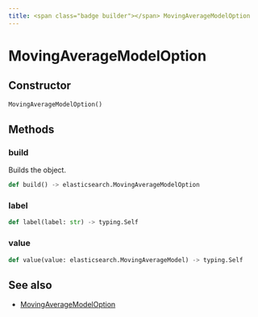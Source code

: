 ```yaml
---
title: <span class="badge builder"></span> MovingAverageModelOption
---
```

# <span class="badge builder"></span> MovingAverageModelOption

## Constructor

```python
MovingAverageModelOption()
```
## Methods

### <span class="badge object-method"></span> build

Builds the object.

```python
def build() -> elasticsearch.MovingAverageModelOption
```

### <span class="badge object-method"></span> label

```python
def label(label: str) -> typing.Self
```

### <span class="badge object-method"></span> value

```python
def value(value: elasticsearch.MovingAverageModel) -> typing.Self
```

## See also

 * <span class="badge object-type-class"></span> [MovingAverageModelOption](./object-MovingAverageModelOption.md)
